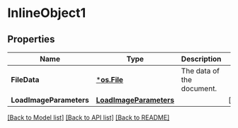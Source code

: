 # InlineObject1

## Properties

Name | Type | Description | Notes
------------ | ------------- | ------------- | -------------
**FileData** | [***os.File**](*os.File.md) | The data of the document. | 
**LoadImageParameters** | [**LoadImageParameters**](LoadImageParameters.md) |  | [optional] 

[[Back to Model list]](../README.md#documentation-for-models) [[Back to API list]](../README.md#documentation-for-api-endpoints) [[Back to README]](../README.md)


